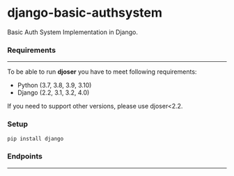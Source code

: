 # django-basic-authsystem

Basic Auth System Implementation in Django.

### Requirements
---

To be able to run **djoser** you have to meet following requirements:

- Python (3.7, 3.8, 3.9, 3.10)
- Django (2.2, 3.1, 3.2, 4.0)

If you need to support other versions, please use djoser<2.2.

### Setup

```python
pip install django
```

### Endpoints
---


